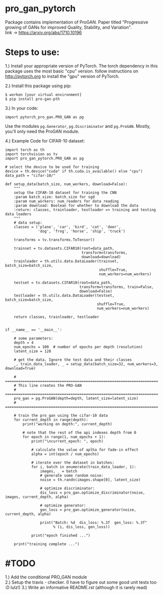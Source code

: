 # pro_gan_pytorch
Package contains implementation of ProGAN. 
Paper titled "Progressive growing of GANs for improved 
Quality, Stability, and Variation". <br>
link -> https://arxiv.org/abs/1710.10196

# Steps to use:
1.) Install your appropriate version of PyTorch. 
The torch dependency in this package uses the most basic
"cpu" version. follow instructions on 
<a href="http://pytorch.org/"> http://pytorch.org </a> to 
install the "gpu" version of PyTorch.<br>

2.)  Install this package using pip:
    
    $ workon [your virtual environment]
    $ pip install pro-gan-pth
    
3.) In your code:
    
    import pytorch_pro_gan.PRO_GAN as pg
 
 Use the modules `pg.Generator`, `pg.Discriminator` and
 `pg.ProGAN`. Mostly, you'll only need the ProGAN module.

4.) Example Code for CIFAR-10 dataset:

    import torch as th
    import torchvision as tv
    import pro_gan_pytorch.PRO_GAN as pg

    # select the device to be used for training
    device = th.device("cuda" if th.cuda.is_available() else "cpu")
    data_path = "cifar-10/"

    def setup_data(batch_size, num_workers, download=False):
        """
        setup the CIFAR-10 dataset for training the CNN
        :param batch_size: batch_size for sgd
        :param num_workers: num_readers for data reading
        :param download: Boolean for whether to download the data
        :return: classes, trainloader, testloader => training and testing data loaders
        """
        # data setup:
        classes = ('plane', 'car', 'bird', 'cat', 'deer',
                   'dog', 'frog', 'horse', 'ship', 'truck')

        transforms = tv.transforms.ToTensor()

        trainset = tv.datasets.CIFAR10(root=data_path,
                                       transform=transforms,
                                       download=download)
        trainloader = th.utils.data.DataLoader(trainset, batch_size=batch_size,
                                               shuffle=True,
                                               num_workers=num_workers)

        testset = tv.datasets.CIFAR10(root=data_path,
                                      transform=transforms, train=False,
                                      download=False)
        testloader = th.utils.data.DataLoader(testset, batch_size=batch_size,
                                              shuffle=True,
                                              num_workers=num_workers)

        return classes, trainloader, testloader


    if __name__ == '__main__':

        # some parameters:
        depth = 4
        num_epochs = 100  # number of epochs per depth (resolution)
        latent_size = 128

        # get the data. Ignore the test data and their classes
        _, train_data_loader, _ = setup_data(batch_size=32, num_workers=3, download=True)

        # ======================================================================
        # This line creates the PRO-GAN
        # ======================================================================
        pro_gan = pg.ProGAN(depth=depth, latent_size=latent_size)
        # ======================================================================

        # train the pro_gan using the cifar-10 data
        for current_depth in range(depth):
            print("working on depth:", current_depth)

            # note that the rest of the api indexes depth from 0
            for epoch in range(1, num_epochs + 1):
                print("\ncurrent_epoch: ", epoch)

                # calculate the value of aplha for fade-in effect
                alpha = int(epoch / num_epochs)

                # iterate over the dataset in batches:
                for i, batch in enumerate(train_data_loader, 1):
                    images, _ = batch
                    # generate some random noise:
                    noise = th.randn(images.shape[0], latent_size)

                    # optimize discriminator:
                    dis_loss = pro_gan.optimize_discriminator(noise, images, current_depth, alpha)

                    # optimize generator:
                    gen_loss = pro_gan.optimize_generator(noise, current_depth, alpha)

                    print("Batch: %d  dis_loss: %.3f  gen_loss: %.3f"
                          % (i, dis_loss, gen_loss))

                print("epoch finished ...")

        print("training complete ...")
        
# #TODO
1.) Add the conditional PRO_GAN module <br>
2.) Setup the travis - checker. (I have to figure out some good unit tests too :D lulz!)
3.) Write an informative README.rst (although it is rarely read)
